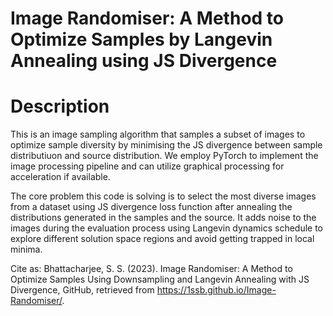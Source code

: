# Image Randomiser: A Method to Optimize Samples by Langevin Annealing using JS Divergence

# Description

This is an image sampling algorithm that samples a subset of images to optimize sample diversity by minimising the JS divergence between sample distributiuon and source distribution. We employ PyTorch to implement the image processing pipeline and can utilize graphical processing for acceleration if available. 

The core problem this code is solving is to select the most diverse images from a dataset using JS divergence loss function after annealing the distributions generated in the samples and the source. It adds noise to the images during the evaluation process using Langevin dynamics schedule to explore different solution space regions and avoid getting trapped in local minima.


Cite as: Bhattacharjee, S. S. (2023). Image Randomiser: A Method to Optimize Samples Using Downsampling and Langevin Annealing with JS Divergence, GitHub, retrieved from https://1ssb.github.io/Image-Randomiser/.
